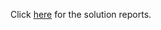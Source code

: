 Click [here](https://drive.google.com/drive/folders/1yhpXJQZvkKNIF9NSDqzUh-pTT4FlshfW?usp=sharing) for the solution reports.
